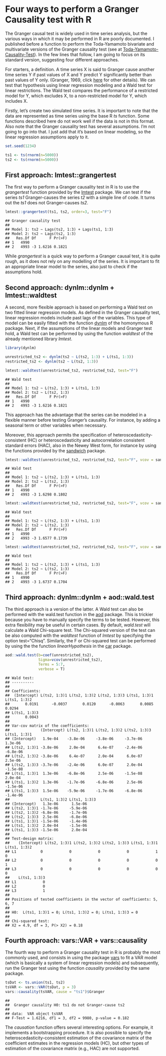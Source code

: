 Four ways to perform a Granger Causality test with R
================

The Granger causal test is widely used in time series analysis, but the
various ways in which it may be performed in R are poorly documented. I
published before a function to perform the Toda-Yamamoto bivariate and
multivariate versions of the Granger causality test (see at
[Toda-Yamamoto-Causality-Test](https://github.com/nicolarighetti/Toda-Yamamoto-Causality-Test/blob/main/README.md)).
In the few lines that follow, I am going to focus on its standard
version, suggesting four different approaches.

For starters, a definition. A time series X is said to Granger cause
another time series Y if past values of X and Y predict Y significantly
better than past values of Y only. (Granger, 1969, click
[here](https://github.com/nicolarighetti/Toda-Yamamoto-Causality-Test/blob/main/README.md)
for other details). We can test that hypothesis using linear regression
modeling and a Wald test for linear restrictions. The Wald test compares
the performance of a restricted model for Y, which excludes X, to a
non-restricted model for Y, which includes X.

Firstly, let’s create two simulated time series. It is important to note
that the data are represented as time series using the base R *ts*
function. Some functions described here do not work well if the data is
not in this format. Also note that the Granger causality test has
several assumptions. I’m not going to go into that. I just add that it’s
based on linear modeling, so the linear regression assumptions apply to
it.

``` r
set.seed(1234)

ts1 <- ts(rnorm(n=5000))
ts2 <- ts(rnorm(n=5000))
```

## First approach: lmtest::grangertest

The first way to perform a Granger causality test in R is to use the
*grangertest* function provided by the
[lmtest](https://cran.r-project.org/web/packages/lmtest/index.html)
package. We can test if the series *ts1* Granger-causes the series *t2*
with a simple line of code. It turns out the *ts1* does not
Granger-causes *ts2*.

``` r
lmtest::grangertest(ts1, ts2, order=3, test="F")
```

    ## Granger causality test
    ## 
    ## Model 1: ts2 ~ Lags(ts2, 1:3) + Lags(ts1, 1:3)
    ## Model 2: ts2 ~ Lags(ts2, 1:3)
    ##   Res.Df Df      F Pr(>F)
    ## 1   4990                 
    ## 2   4993 -3 1.6216 0.1821

While *grangertest* is a quick way to perform a Granger causal test, it
is quite rough, as it does not rely on any modelling of the series. It
is important to fit an appropriate linear model to the series, also just
to check if the assumptions hold.

## Second approach: dynlm::dynlm + lmtest::waldtest

A second, more flexible approach is based on performing a Wald test on
two fitted linear regression models. As defined in the Granger causality
test, linear regression models include past lags of the variables. This
type of model can be easily fitted with the function
[dynlm](https://cran.r-project.org/web/packages/dynlm/index.html) of the
homonymous R package. Next, if the assumptions of the linear models and
Granger test hold, a Wald test can be performed by using the function
*waldtest* of the already mentioned library *lmtest*.

``` r
library(dynlm)
```

``` r
unrestricted_ts2 <- dynlm(ts2 ~ L(ts2, 1:3) + L(ts1, 1:3))
restricted_ts2 <- dynlm(ts2 ~ L(ts2, 1:3))

lmtest::waldtest(unrestricted_ts2, restricted_ts2, test="F")                  
```

    ## Wald test
    ## 
    ## Model 1: ts2 ~ L(ts2, 1:3) + L(ts1, 1:3)
    ## Model 2: ts2 ~ L(ts2, 1:3)
    ##   Res.Df Df      F Pr(>F)
    ## 1   4990                 
    ## 2   4993 -3 1.6216 0.1821

This approach has the advantage that the series can be modeled in a
flexible manner before testing Granger’s causality. For instance, by
adding a seasonal term or other variables when necessary.

Moreover, this approach permits the specification of
heteroscedasticity-consistent (HC) or heteroscedasticity and
autocorrelation consistent standard errors (HAC), also in the Newey West
form, for instance by using the functions provided by the
[sandwich](https://cran.r-project.org/web/packages/sandwich/index.html)
package.

``` r
lmtest::waldtest(unrestricted_ts2, restricted_ts2, test="F", vcov = sandwich::vcovHC) 
```

    ## Wald test
    ## 
    ## Model 1: ts2 ~ L(ts2, 1:3) + L(ts1, 1:3)
    ## Model 2: ts2 ~ L(ts2, 1:3)
    ##   Res.Df Df      F Pr(>F)
    ## 1   4990                 
    ## 2   4993 -3 1.6298 0.1802

``` r
lmtest::waldtest(unrestricted_ts2, restricted_ts2, test="F", vcov = sandwich::vcovHAC) 
```

    ## Wald test
    ## 
    ## Model 1: ts2 ~ L(ts2, 1:3) + L(ts1, 1:3)
    ## Model 2: ts2 ~ L(ts2, 1:3)
    ##   Res.Df Df      F Pr(>F)
    ## 1   4990                 
    ## 2   4993 -3 1.6577 0.1739

``` r
lmtest::waldtest(unrestricted_ts2, restricted_ts2, test="F", vcov = sandwich::NeweyWest) 
```

    ## Wald test
    ## 
    ## Model 1: ts2 ~ L(ts2, 1:3) + L(ts1, 1:3)
    ## Model 2: ts2 ~ L(ts2, 1:3)
    ##   Res.Df Df      F Pr(>F)
    ## 1   4990                 
    ## 2   4993 -3 1.6737 0.1704

## Third approach: dynlm::dynlm + aod::wald.test

The third approach is a version of the latter. A Wald test can also be
performed with the wald.test function in the
[aod](https://cran.r-project.org/web/packages/aod/index.html) package.
This is trickier because you have to manually specify the terms to be
tested. However, this extra flexibility may be useful in certain cases.
By default, *wald.test* will calculate a Wald Chi-square test. The
Chi-squared version of the test can be also computed with the *waldtest*
function of *lmtest* by specifying the option test=“Chisq”. Similarly,
the F or Chi-squared test can be performed by using the the function
*linearHypothesis* in the
[car](https://cran.r-project.org/web/packages/car/index.html) package.

``` r
aod::wald.test(b=coef(unrestricted_ts2), 
               Sigma=vcov(unrestricted_ts2),
               Terms = 5:7,
               verbose = T)
```

    ## Wald test:
    ## ----------
    ## 
    ## Coefficients:
    ##  (Intercept) L(ts2, 1:3)1 L(ts2, 1:3)2 L(ts2, 1:3)3 L(ts1, 1:3)1 L(ts1, 1:3)2 
    ##       0.0191      -0.0037       0.0120      -0.0063       0.0085       0.0294 
    ## L(ts1, 1:3)3 
    ##       0.0043 
    ## 
    ## Var-cov matrix of the coefficients:
    ##              (Intercept) L(ts2, 1:3)1 L(ts2, 1:3)2 L(ts2, 1:3)3 L(ts1, 1:3)1
    ## (Intercept)   1.9e-04    -3.8e-06     -3.8e-06     -3.7e-06      1.3e-06    
    ## L(ts2, 1:3)1 -3.8e-06     2.0e-04      6.4e-07     -2.4e-06     -6.8e-06    
    ## L(ts2, 1:3)2 -3.8e-06     6.4e-07      2.0e-04      6.0e-07      2.5e-06    
    ## L(ts2, 1:3)3 -3.7e-06    -2.4e-06      6.0e-07      2.0e-04     -1.5e-08    
    ## L(ts1, 1:3)1  1.3e-06    -6.8e-06      2.5e-06     -1.5e-08      2.0e-04    
    ## L(ts1, 1:3)2  1.3e-06    -1.7e-06     -6.8e-06      2.5e-06     -1.5e-06    
    ## L(ts1, 1:3)3  1.5e-06    -5.9e-06     -1.7e-06     -6.8e-06     -1.4e-06    
    ##              L(ts1, 1:3)2 L(ts1, 1:3)3
    ## (Intercept)   1.3e-06      1.5e-06    
    ## L(ts2, 1:3)1 -1.7e-06     -5.9e-06    
    ## L(ts2, 1:3)2 -6.8e-06     -1.7e-06    
    ## L(ts2, 1:3)3  2.5e-06     -6.8e-06    
    ## L(ts1, 1:3)1 -1.5e-06     -1.4e-06    
    ## L(ts1, 1:3)2  2.0e-04     -1.5e-06    
    ## L(ts1, 1:3)3 -1.5e-06      2.0e-04    
    ## 
    ## Test-design matrix:
    ##    (Intercept) L(ts2, 1:3)1 L(ts2, 1:3)2 L(ts2, 1:3)3 L(ts1, 1:3)1 L(ts1, 1:3)2
    ## L1           0            0            0            0            1            0
    ## L2           0            0            0            0            0            1
    ## L3           0            0            0            0            0            0
    ##    L(ts1, 1:3)3
    ## L1            0
    ## L2            0
    ## L3            1
    ## 
    ## Positions of tested coefficients in the vector of coefficients: 5, 6, 7 
    ## 
    ## H0:  L(ts1, 1:3)1 = 0; L(ts1, 1:3)2 = 0; L(ts1, 1:3)3 = 0 
    ## 
    ## Chi-squared test:
    ## X2 = 4.9, df = 3, P(> X2) = 0.18

## Fourth approach: vars::VAR + vars::causality

The fourth way to perform a Granger causality test in R is probably the
most commonly used, and consists in using the package
[vars](https://cran.r-project.org/web/packages/vars/index.html) to fit a
VAR model (which is basically a system of linear regression models) and
subsequently, run the Granger test using the function *causality*
provided by the same package.

``` r
tsDat <- ts.union(ts1, ts2) 
tsVAR <- vars::VAR(tsDat, p = 3)
vars::causality(tsVAR, cause = "ts1")$Granger
```

    ## 
    ##  Granger causality H0: ts1 do not Granger-cause ts2
    ## 
    ## data:  VAR object tsVAR
    ## F-Test = 1.6216, df1 = 3, df2 = 9980, p-value = 0.182

The *causation* function offers several interesting options. For
example, it implements a bootstrapping procedure. It is also possible to
specify the heteroscedasticity-consistent estimation of the covariance
matrix of the coefficient estimates in the regression models (HC), but
other types of estimation of the covariance matrix (e.g., HAC) are not
supported.
